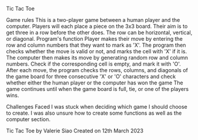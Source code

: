 Tic Tac Toe 

Game rules
This is a two-player game between a human player and the computer. Players will each place a piece on the 3x3 board. Their aim is to get three in a row before the other does. The row can be horizontal, vertical, or diagonal.
Program's function
Player makes their move by entering the row and column numbers that they want to mark as 'X'. 
The program then checks whether the move is valid or not, and marks the cell with 'X' if it is.
The computer then makes its move by generating random row and column numbers. Check if the corresponding cell is empty, and mark it with 'O'.
After each move, the program checks the rows, columns, and diagonals of the game board for three consecutive 'X' or 'O' characters and check whether either the human player or the computer has won the game 
The game continues until when the game board is full, tie, or one of the players wins.

Challenges Faced
I was stuck when deciding which game I should choose to create. I was also unsure how to create some functions as well as the computer section. 


Tic Tac Toe by Valerie Siao
Created on 12th March 2023
